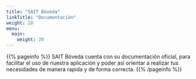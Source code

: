 ```yaml
---
title: "SAIT Bóveda"
linkTitle: "Documentación"
weight: 20
menu:
  main:
    weight: 20
---
```


{{% pageinfo %}}
SAIT Bóveda cuenta con su documentación oficial, para facilitar el uso de nuestra aplicación y poder así orientar a realizar tus necesidades de manera rapida y de forma correcta.
{{% /pageinfo %}}


